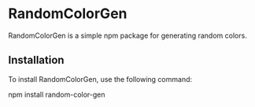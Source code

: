 # RandomColorGen

RandomColorGen is a simple npm package for generating random colors.

## Installation

To install RandomColorGen, use the following command:

npm install random-color-gen

